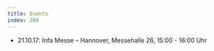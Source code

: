 ```yaml
---
title: Events
index: 200
---
```


<ul class="no-bullet">
	<li>
		21.10.17: Infa Messe – Hannover, Messehalle 26, 15:00 - 16:00 Uhr
	</li>
	
</ul>
